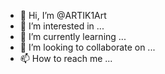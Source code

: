 - 👋 Hi, I’m @ARTIK1Art
- 👀 I’m interested in ...
- 🌱 I’m currently learning ...
- 💞️ I’m looking to collaborate on ...
- 📫 How to reach me ...

<!---
ARTIK1Art/ARTIK1Art is a ✨ special ✨ repository because its `README.md` (this file) appears on your GitHub profile.
You can click the Preview link to take a look at your changes.
--->
